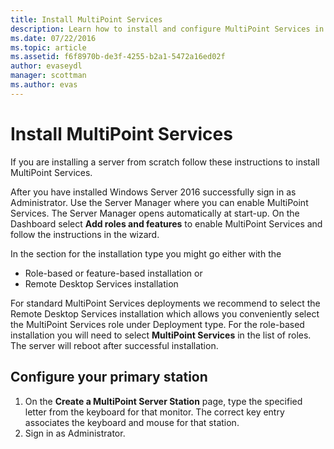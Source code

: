 ```yaml
---
title: Install MultiPoint Services
description: Learn how to install and configure MultiPoint Services in Windows Server 2016
ms.date: 07/22/2016
ms.topic: article
ms.assetid: f6f8970b-de3f-4255-b2a1-5472a16ed02f
author: evaseydl
manager: scottman
ms.author: evas
---
```

# Install MultiPoint Services
If you are installing a server from scratch follow these instructions to install MultiPoint Services.

After you have installed Windows Server 2016 successfully sign in as Administrator. Use the Server Manager where you can enable MultiPoint Services. The Server Manager opens automatically at start-up. On the Dashboard select **Add roles and features** to enable MultiPoint Services and follow the instructions in the wizard.

In the section for the installation type you might go either with the
- Role-based or feature-based installation or
- Remote Desktop Services installation

For standard MultiPoint Services deployments we recommend to select the Remote Desktop Services installation which allows you conveniently select the MultiPoint Services role under Deployment type. For the role-based installation you will need to select **MultiPoint Services** in the list of roles. The server will reboot after successful installation.

## Configure your primary station

1.  On the **Create a MultiPoint Server Station** page, type the specified letter from the keyboard for that monitor. The correct key entry associates the keyboard and mouse for that station.
2.  Sign in as Administrator.